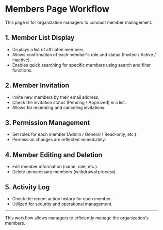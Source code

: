 # Members Page Workflow

This page is for organization managers to conduct member management.

## 1\. Member List Display

  - Displays a list of affiliated members.
  - Allows confirmation of each member's role and status (Invited / Active / Inactive).
  - Enables quick searching for specific members using search and filter functions.

## 2\. Member Invitation

  - Invite new members by their email address.
  - Check the invitation status (Pending / Approved) in a list.
  - Allows for resending and canceling invitations.

## 3\. Permission Management

  - Set roles for each member (Admin / General / Read-only, etc.).
  - Permission changes are reflected immediately.

## 4\. Member Editing and Deletion

  - Edit member information (name, role, etc.).
  - Delete unnecessary members (withdrawal process).

## 5\. Activity Log

  - Check the recent action history for each member.
  - Utilized for security and operational management.

-----

This workflow allows managers to efficiently manage the organization's members.